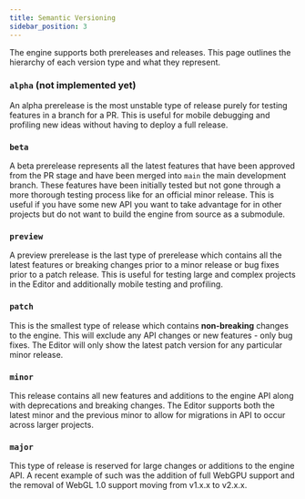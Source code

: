 ```yaml
---
title: Semantic Versioning
sidebar_position: 3
---
```


The engine supports both prereleases and releases. This page outlines the hierarchy of each version type and what they represent.

### `alpha` (not implemented yet)

An alpha prerelease is the most unstable type of release purely for testing features in a branch for a PR. This is useful for mobile debugging and profiling new ideas without having to deploy a full release.

### `beta`

A beta prerelease represents all the latest features that have been approved from the PR stage and have been merged into `main` the main development branch. These features have been initially tested but not gone through a more thorough testing process like for an official minor release. This is useful if you have some new API you want to take advantage for in other projects but do not want to build the engine from source as a submodule.

### `preview`

A preview prerelease is the last type of prerelease which contains all the latest features or breaking changes prior to a minor release or bug fixes prior to a patch release. This is useful for testing large and complex projects in the Editor and additionally mobile testing and profiling.

### `patch`

This is the smallest type of release which contains **non-breaking** changes to the engine. This will exclude any API changes or new features - only bug fixes. The Editor will only show the latest patch version for any particular minor release.

### `minor`

This release contains all new features and additions to the engine API along with deprecations and breaking changes. The Editor supports both the latest minor and the previous minor to allow for migrations in API to occur across larger projects.

### `major`

This type of release is reserved for large changes or additions to the engine API. A recent example of such was the addition of full WebGPU support and the removal of WebGL 1.0 support moving from v1.x.x to v2.x.x.
